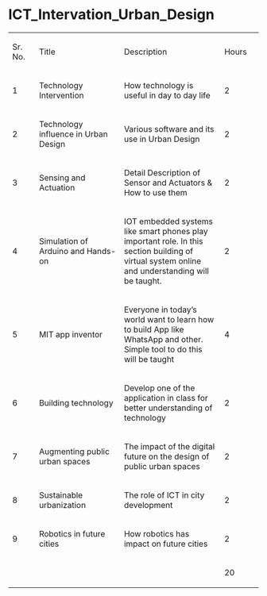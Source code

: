 # ICT_Intervation_Urban_Design
<table width="608">
<tbody>
<tr>
<td width="50">
<p>Sr. No.</p>
</td>
<td width="217">
<p>Title</p>
</td>
<td width="264">
<p>Description</p>
</td>
<td width="77">
<p>Hours</p>
</td>
</tr>
<tr>
<td width="50">
<p>1</p>
</td>
<td width="217">
<p>Technology Intervention</p>
</td>
<td width="264">
<p>How technology is useful in day to day life</p>
</td>
<td width="77">
<p>2</p>
</td>
</tr>
<tr>
<td width="50">
<p>2</p>
</td>
<td width="217">
<p>Technology influence in Urban Design</p>
</td>
<td width="264">
<p>Various software and its use in Urban Design</p>
</td>
<td width="77">
<p>2</p>
</td>
</tr>
<tr>
<td width="50">
<p>3</p>
</td>
<td width="217">
<p>Sensing and Actuation</p>
</td>
<td width="264">
<p>Detail Description of Sensor and Actuators &amp; How to use them</p>
</td>
<td width="77">
<p>2</p>
</td>
</tr>
<tr>
<td width="50">
<p>4</p>
</td>
<td width="217">
<p>Simulation of Arduino and Hands-on</p>
</td>
<td width="264">
<p>IOT embedded systems like smart phones play important role. In this section building of virtual system online and understanding will be taught.</p>
</td>
<td width="77">
<p>2</p>
</td>
</tr>
<tr>
<td width="50">
<p>5</p>
</td>
<td width="217">
<p>MIT app inventor</p>
</td>
<td width="264">
<p>Everyone in today&rsquo;s world want to learn how to build App like WhatsApp and other. Simple tool to do this will be taught</p>
</td>
<td width="77">
<p>4</p>
</td>
</tr>
<tr>
<td width="50">
<p>6</p>
</td>
<td width="217">
<p>Building technology</p>
</td>
<td width="264">
<p>Develop one of the application in class for better understanding of technology</p>
</td>
<td width="77">
<p>2</p>
</td>
</tr>
<tr>
<td width="50">
<p>7</p>
</td>
<td width="217">
<p>Augmenting public urban spaces</p>
</td>
<td width="264">
<p>The impact of the digital future on the design of public urban spaces</p>
</td>
<td width="77">
<p>2</p>
</td>
</tr>
<tr>
<td width="50">
<p>8</p>
</td>
<td width="217">
<p>Sustainable urbanization</p>
</td>
<td width="264">
<p>The role of ICT in city development</p>
</td>
<td width="77">
<p>2</p>
</td>
</tr>
<tr>
<td width="50">
<p>9</p>
</td>
<td width="217">
<p>Robotics in future cities</p>
</td>
<td width="264">
<p>How robotics has impact on future cities</p>
</td>
<td width="77">
<p>2</p>
</td>
</tr>
<tr>
<td colspan="3" width="532">
<p>&nbsp;</p>
</td>
<td width="77">
<p>20</p>
</td>
</tr>
</tbody>
</table>
